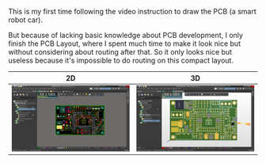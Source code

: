This is my first time following the video instruction to draw the PCB (a smart robot car).

But because of lacking basic knowledge about PCB development, I only finish the PCB Layout, where I spent much time to make it look nice but without considering about routing after that. So it only looks nice but useless because it's impossible to do routing on this compact layout.

|<center>2D</center>|<center>3D</center>|
|---|---|
|<img src="2d_without_Routing.png">|<img src="%E6%99%BA%E8%83%BD%E8%BD%A6%E4%B8%BB%E6%9D%BF.png">|
